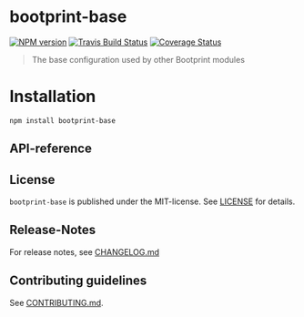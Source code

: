 # bootprint-base 

[![NPM version](https://badge.fury.io/js/bootprint-base.svg)](http://badge.fury.io/js/bootprint-base)
[![Travis Build Status](https://travis-ci.org/bootprint/bootprint-base.svg?branch=master)](https://travis-ci.org/bootprint/bootprint-base)
[![Coverage Status](https://img.shields.io/coveralls/bootprint/bootprint-base.svg)](https://coveralls.io/r/bootprint/bootprint-base)


> The base configuration used by other Bootprint modules


# Installation

```
npm install bootprint-base
```


##  API-reference




## License

`bootprint-base` is published under the MIT-license. 
See [LICENSE](LICENSE) for details.

## Release-Notes
 
For release notes, see [CHANGELOG.md](CHANGELOG.md)
 
## Contributing guidelines

See [CONTRIBUTING.md](CONTRIBUTING.md).